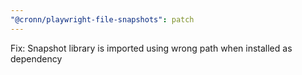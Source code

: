 ```yaml
---
"@cronn/playwright-file-snapshots": patch
---
```


Fix: Snapshot library is imported using wrong path when installed as dependency
